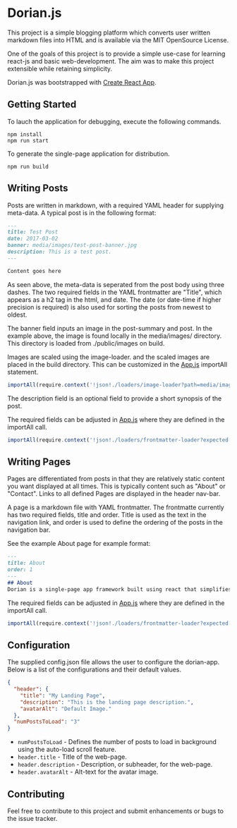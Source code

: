 # Dorian.js

This project is a simple blogging platform which converts user written markdown files into HTML and is available via the MIT OpenSource License.

One of the goals of this project is to provide a simple use-case for learning react-js and basic web-development. The aim was to make this project extensible while retaining simplicity.

Dorian.js was bootstrapped with [Create React App](https://github.com/facebookincubator/create-react-app).

## Getting Started
To lauch the application for debugging, execute the following commands.

```
npm install
npm run start
```

To generate the single-page application for distribution.

```
npm run build
```

## Writing Posts
Posts are written in markdown, with a required YAML header for supplying meta-data. A typical post is in the following format:

```md
---
title: Test Post
date: 2017-03-02
banner: media/images/test-post-banner.jpg
description: This is a test post.
---

Content goes here

```

As seen above, the meta-data is seperated from the post body using three dashes. The two required fields in the YAML frontmatter are "Title", which appears as a h2 tag in the html, and date. The date (or date-time if higher precision is required) is also used for sorting the posts from newest to oldest.

The banner field inputs an image in the post-summary and post. In the example above, the image is found locally in the media/images/ directory. This directory is loaded from ./public/images on build.

Images are scaled using the image-loader. and the scaled images are placed in the build directory. This can be customized in the [App.js](App.js) importAll statement.

```js
importAll(require.context('!json!./loaders/image-loader?path=media/images/&resizeWidth[]=1000&placeholder!../images/', true, /\.(jpe?g|png)$/));
```

The description field is an optional field to provide a short synopsis of the post.

The required fields can be adjusted in [App.js](App.js) where they are defined in the importAll call.

```js
importAll(require.context('!json!./loaders/frontmatter-loader?expected[]=date,expected[]=title!../posts/', true, /\.md$/))
```

## Writing Pages
Pages are differentiated from posts in that they are relatively static content you want displayed at all times. This is typically content such as "About" or "Contact". Links to all defined Pages are displayed in the header nav-bar.

A page is a markdown file with YAML frontmatter. The frontmatte currently has two required fields, title and order. Title is used as the text in the navigation link, and order is used to define the ordering of the posts in the navigation bar.

See the example About page for example format:

```md
---
title: About
order: 1
---
## About
Dorian is a single-page app framework built using react that simplifies landing-pages and blogs. See the [github page](https://github.com/jasongforbes/dorian-js) for up-to-date instructions on installation and usage.
```

The required fields can be adjusted in [App.js](App.js) where they are defined in the importAll call.

```js
importAll(require.context('!json!./loaders/frontmatter-loader?expected[]=title,expected[]=order!../pages/', true, /\.md$/))
```

## Configuration
The supplied config.json file allows the user to configure the dorian-app. Below is a list of the configurations and their default values.

```json
{
  "header": {
    "title": "My Landing Page",
    "description": "This is the landing page description.",
    "avatarAlt": "Default Image."
  },
  "numPostsToLoad": "3"
}
```

* `numPostsToLoad` -  Defines the number of posts to load in background using the auto-load scroll feature.
* `header.title` - Title of the web-page.
* `header.description` - Description, or subheader, for the web-page.
* `header.avatarAlt` - Alt-text for the avatar image.

## Contributing
Feel free to contribute to this project and submit enhancements or bugs to the issue tracker.
